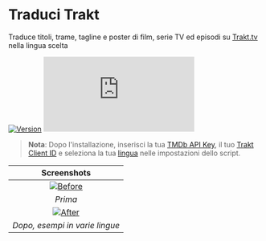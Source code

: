 # Traduci Trakt

Traduce titoli, trame, tagline e poster di film, serie TV ed episodi su [Trakt.tv](https://trakt.tv/) nella lingua scelta

[![Version](https://img.shields.io/endpoint?url=https://runkit.io/ifelix18/userscript-version/branches/master/iFelix18/Trakt-Userscripts/master/userscripts/meta/translate-trakt.meta.js&style=flat-square)](#traduci-trakt)
[![Size](https://img.shields.io/github/size/iFelix18/Trakt-Userscripts/userscripts/translate-trakt.user.js?style=flat-square)](#traduci-trakt)

>**Nota**: Dopo l'installazione, inserisci la tua [TMDb API Key](https://developers.themoviedb.org/3/), il tuo [Trakt Client ID](https://trakt.tv/oauth/applications/new) e seleziona la tua [lingua](https://developers.themoviedb.org/3/configuration/get-primary-translations) nelle impostazioni dello script.

|                             Screenshots                              |
| :------------------------------------------------------------------: |
| [![Before](https://i.imgur.com/ZWn3VJe.png "Prima")](#traduci-trakt) |
|                               _Prima_                                |
|  [![After](https://i.imgur.com/KuKI4Pt.gif "Dopo")](#traduci-trakt)  |
|                    _Dopo, esempi in varie lingue_                    |
